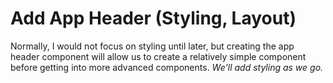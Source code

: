 # Add App Header (Styling, Layout)
Normally, I would not focus on styling until later, but creating the app header component will allow us to create a relatively simple component before getting into more advanced components.
_We'll add styling as we go._


